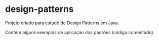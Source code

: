 # design-patterns
Projeto criado para estudo de Design Patterns em Java.

Contém alguns exemplos de aplicação dos padrões (código comentado).
